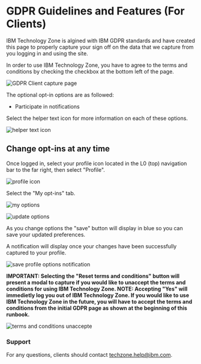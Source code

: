 # GDPR Guidelines and Features (For Clients)

IBM Technology Zone is algined with IBM GDPR standards and have created this page to properly capture your sign off on the data that we capture from you logging in and using the site.

In order to use IBM Technology Zone, you have to agree to the terms and conditions by checking the checkbox at the bottom left of the page.

![GDPR Client capture page](Images/CustomerTCs.png)

The optional opt-in options are as followed: 

- Participate in notifications

Select the helper text icon for more information on each of these options.

![helper text icon](Images/helper-button-customer.png)


## Change opt-ins at any time


Once logged in, select your profile icon located in the L0 (top) navigation bar to the far right, then select "Profile". 

![profile icon](Images/customer-profile.png)

Select the "My opt-ins" tab.

![my options](Images/My%20options.png)


![update options](Images/reset-opt-ins.png)

As you change options the "save" button will display in blue so you can save your updated preferences.

A notification will display once your changes have been successfully captured to your profile. 

![save profile options notification](Images/save%20notification%20on%20opt%20in%20options.png)

**IMPORTANT: Selecting the "Reset terms and conditions" button will present a modal to capture if you would like to unaccept the terms and conditions for using IBM Technology Zone. NOTE: Accepting "Yes" will immedietly log you out of IBM Technology Zone. If you would like to use IBM Technology Zone in the future, you will have to accept the terms and conditions from the initial GDPR page as shown at the beginning of this runbook.**

![terms and conditions unaccepte](Images/Terms%20and%20conditions%20modal%20unnaccept.png)


### Support

For any questions, clients should contact techzone.help@ibm.com.

